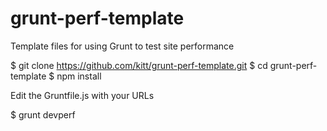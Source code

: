 # grunt-perf-template
Template files for using Grunt to test site performance

$ git clone https://github.com/kitt/grunt-perf-template.git
$ cd grunt-perf-template
$ npm install

Edit the Gruntfile.js with your URLs

$ grunt devperf

